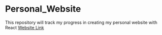 # Personal_Website

This repository will track my progress in creating my personal website with React
[Website Link](http://jasonz.xyz/)
